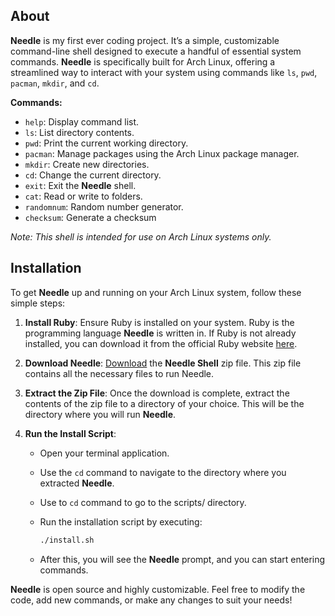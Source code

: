 ## About

**Needle** is my first ever coding project. It’s a simple, customizable command-line shell designed to execute a handful of essential system commands. **Needle** is specifically built for Arch Linux, offering a streamlined way to interact with your system using commands like `ls`, `pwd`, `pacman`, `mkdir`, and `cd`.

**Commands:**
- `help`: Display command list.
- `ls`: List directory contents.
- `pwd`: Print the current working directory.
- `pacman`: Manage packages using the Arch Linux package manager.
- `mkdir`: Create new directories.
- `cd`: Change the current directory.
- `exit`: Exit the **Needle** shell.
- `cat`: Read or write to folders.
- `randomnum`: Random number generator.
- `checksum`: Generate a checksum
  
*Note: This shell is intended for use on Arch Linux systems only.*

## Installation

To get **Needle** up and running on your Arch Linux system, follow these simple steps:

1. **Install Ruby**: Ensure Ruby is installed on your system. Ruby is the programming language **Needle** is written in. If Ruby is not already installed, you can download it from the official Ruby website [here](https://www.ruby-lang.org/en/downloads/).

2. **Download Needle**: [Download](https://github.com/DayreaverDoesThings/Needle-Shell/archive/refs/heads/main.zip) the **Needle Shell** zip file. This zip file contains all the necessary files to run Needle.

3. **Extract the Zip File**: Once the download is complete, extract the contents of the zip file to a directory of your choice. This will be the directory where you will run **Needle**.

4. **Run the Install Script**:
    - Open your terminal application.
    - Use the `cd` command to navigate to the directory where you extracted **Needle**.
    - Use to `cd` command to go to the scripts/ directory.
    - Run the installation script by executing:
      ```bash
      ./install.sh
      ```

    - After this, you will see the **Needle** prompt, and you can start entering commands.

**Needle** is open source and highly customizable. Feel free to modify the code, add new commands, or make any changes to suit your needs!


